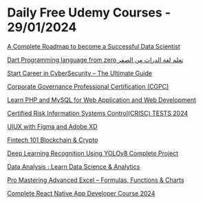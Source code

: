 # Daily Free Udemy Courses - 29/01/2024

[A Complete Roadmap to become a Successful Data Scientist](https://www.udemy.com/course/a-complete-roadmap-to-become-a-successful-data-scientist/?couponCode=4C982FCB401737A17412)
[Dart Programming language from zero تعلم لغة الدرات من الصفر](https://www.udemy.com/course/dart-programming-language-from-zero_in_arabic/?couponCode=63D3144F93C507349F71)
[Start Career in CyberSecurity – The Ultimate Guide](https://www.udemy.com/course/cybersecuritystartcareer2022-thecompletecourse/?couponCode=A02B4165F092ABC68FD2)
[Corporate Governance Professional Certification (CGPC)](https://www.udemy.com/course/corporate-governance-certification/?couponCode=F9C7EEE24A5412788162)
[Learn PHP and MySQL for Web Application and Web Development](https://www.udemy.com/course/learn-php-and-mysql-for-web-application-and-web-development/?couponCode=A5E26AC55A211543D7EE)
[Certified Risk Information Systems Control(CRISC) TESTS 2024](https://www.udemy.com/course/certified-risk-information-systems-controlcrisc-tests-2024/?couponCode=EB839BF00E400598AD96)
[UIUX with Figma and Adobe XD](https://www.udemy.com/course/uiux-with-figma-and-adobe-xd/?couponCode=B478E390861DFCAF3C8E)
[Fintech 101 Blockchain & Crypto](https://www.udemy.com/course/fintech-101-blockchain-crypto/?couponCode=FREECRYPTOCOURSE)
[Deep Learning Recognition Using YOLOv8 Complete Project](https://www.udemy.com/course/brain-tumor-detection-using-yolov8-complete-project/?couponCode=B44C9F7D8591DDFA85E4)
[Data Analysis : Learn Data Science & Analytics](https://www.udemy.com/course/data-analysis-learn-data-science-analytics/?couponCode=E451CD9930E4C1A7AFD5)
[Pro Mastering Advanced Excel – Formulas, Functions & Charts](https://www.udemy.com/course/pro-mastering-advanced-excel-formulas-functions-charts/?couponCode=FB7006BA0D5AB413891E)
[Complete React Native App Developer Course 2024](https://www.udemy.com/course/complete-react-native-app-developer-course/?couponCode=EE9CFE3F7BD087D1DD2B)
